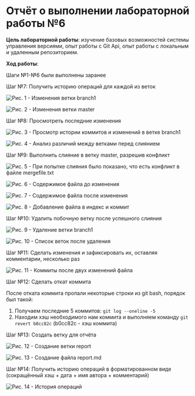 # Отчёт о выполнении лабораторной работы №6

**Цель лабораторной работы**: изучение базовых возможностей системы управления версиями, опыт работы с Git Api, опыт работы с локальным и удаленным репозиторием.

**Ход работы**:

Шаги №1-№6 были выполнены заранее

Шаг №7: Получить историю операций для каждой из веток

![Рис. 1 - Изменения ветки branch1](https://github.com/zapup4lk/LR6/blob/master/%D0%A1%D0%BA%D1%80%D0%B8%D0%BD%D1%8B/%D0%A0%D0%B8%D1%81.%201.png)

![Рис. 2 - Изменения ветки master](https://github.com/zapup4lk/LR6/blob/master/%D0%A1%D0%BA%D1%80%D0%B8%D0%BD%D1%8B/%D0%A0%D0%B8%D1%81.%202.png)

Шаг №8: Просмотреть последние изменения

![Рис. 3 - Просмотр истории коммитов и изменений в ветке branch1](https://github.com/zapup4lk/LR6/blob/master/%D0%A1%D0%BA%D1%80%D0%B8%D0%BD%D1%8B/%D0%A0%D0%B8%D1%81.%203.png)

![Рис. 4 - Анализ различий между ветками перед слиянием](https://github.com/zapup4lk/LR6/blob/master/%D0%A1%D0%BA%D1%80%D0%B8%D0%BD%D1%8B/%D0%A0%D0%B8%D1%81.%204.png)

Шаг №9: Выполнить слияние в ветку master, разрешив конфликт

![Рис. 5 - При попытке слияния было показано, что есть конфликт в файле mergefile.txt](https://github.com/zapup4lk/LR6/blob/master/%D0%A1%D0%BA%D1%80%D0%B8%D0%BD%D1%8B/%D0%A0%D0%B8%D1%81.%205.png)

![Рис. 6 - Содержимое файла до изменения](https://github.com/zapup4lk/LR6/blob/master/%D0%A1%D0%BA%D1%80%D0%B8%D0%BD%D1%8B/%D0%A0%D0%B8%D1%81.%206.png)

![Рис. 7 - Содержимое файла после изменения](https://github.com/zapup4lk/LR6/blob/master/%D0%A1%D0%BA%D1%80%D0%B8%D0%BD%D1%8B/%D0%A0%D0%B8%D1%81.%207.png)

![Рис. 8 - Добавление файла в индекс и коммит](https://github.com/zapup4lk/LR6/blob/master/%D0%A1%D0%BA%D1%80%D0%B8%D0%BD%D1%8B/%D0%A0%D0%B8%D1%81.%208.png)

Шаг №10: Удалить побочную ветку после успешного слияния

![Рис. 9 - Удаление ветки branch1](https://github.com/zapup4lk/LR6/blob/master/%D0%A1%D0%BA%D1%80%D0%B8%D0%BD%D1%8B/%D0%A0%D0%B8%D1%81.%209.png)

![Рис. 10 - Список веток после удаления](https://github.com/zapup4lk/LR6/blob/master/%D0%A1%D0%BA%D1%80%D0%B8%D0%BD%D1%8B/%D0%A0%D0%B8%D1%81.%2010.png)

Шаг №11: Сделать изменения и зафиксировать их, оставляя комментарии, несколько раз

![Рис. 11 - Коммиты после двух изменений файла](https://github.com/zapup4lk/LR6/blob/master/%D0%A1%D0%BA%D1%80%D0%B8%D0%BD%D1%8B/%D0%A0%D0%B8%D1%81.%2011.png)

Шаг №12: Сделать откат коммита

После отката коммита пропали некоторые строки из git bash, порядок был такой:

 1. Получаем последние 5 коммитов: `git log --oneline -5`
 2. Находим хэш необходимого нам коммита и выполняем команду `git revert b0cc82c` (b0cc82c - хэш коммита)

Шаг №13: Создать ветку для отчёта

![Рис. 12 - Создание ветки report](https://github.com/zapup4lk/LR6/blob/master/%D0%A1%D0%BA%D1%80%D0%B8%D0%BD%D1%8B/%D0%A0%D0%B8%D1%81.%2012.png)

![Рис. 13 - Создание файла report.md](https://github.com/zapup4lk/LR6/blob/master/%D0%A1%D0%BA%D1%80%D0%B8%D0%BD%D1%8B/%D0%A0%D0%B8%D1%81.%2013.png)

Шаг №14: Получить историю операций в форматированном виде (сокращённый хэш + дата + имя автора + комментарий)

![Рис. 14 - История операций](https://github.com/zapup4lk/LR6/blob/master/%D0%A1%D0%BA%D1%80%D0%B8%D0%BD%D1%8B/%D0%A0%D0%B8%D1%81.%2015.png)
